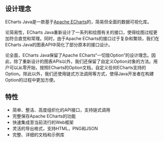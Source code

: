 ## 设计理念

ECharts Java是一款基于[Apache ECharts](https://echarts.apache.org/en/index.html)的，简易但全面的数据可视化库。

论简易性，ECharts Java重新设计了一系列和绘图有关的接口，使得绘图过程更加符合直觉和常理。同时，由于Apache ECharts的接口过于复杂和繁琐，我们在ECharts Java的图表API中简化了部分原本的接口设计。

论全面，ECharts Java保留了Apache ECharts“一切皆Option”的设计理念。因此，除了重新设计的图表APIs以外，我们还保留了自定义Option对象的方法。用户可以从零开始，按照ECharts的Option文档，自定义任何ECharts支持的Option。除此以外，我们还使用链式方法调用等方式，使得Java开发者在构建Option的过程中更加方便。

## 特性

- 简单、整洁、高度组织化的API接口，支持链式调用
- 完整保存Apache ECharts的功能
- 快速集成至当前流行的Web框架
- 灵活的导出格式，支持HTML，PNG和JSON
- 完整、详细的文档和示例库
